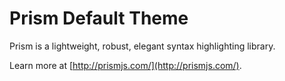 # Prism Default Theme

Prism is a lightweight, robust, elegant syntax highlighting library.

Learn more at [http://prismjs.com/](http://prismjs.com/).